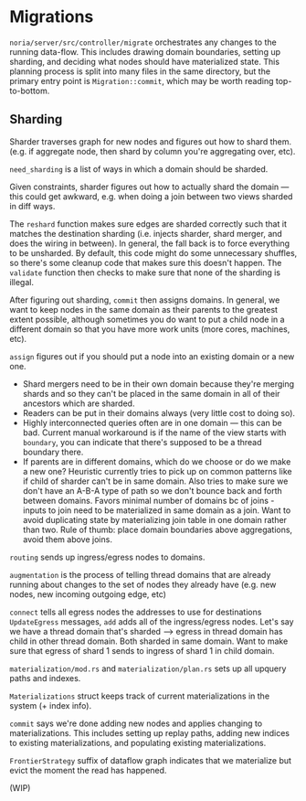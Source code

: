 # Migrations

`noria/server/src/controller/migrate` orchestrates any changes to the running data-flow. This includes drawing domain boundaries, setting up sharding, and
deciding what nodes should have materialized state. This planning process is split into many files in the same directory, but the primary entry point is `Migration::commit`, which may be worth reading top-to-bottom.

## Sharding 
Sharder traverses graph for new nodes and figures out how to shard them. (e.g. if aggregate node, then shard by column you're aggregating over, etc). 

`need_sharding` is a list of ways in which a domain should be sharded. 

Given constraints, sharder figures out how to actually shard the domain — this could get awkward, e.g. when doing a join between two views sharded in diff ways. 

The `reshard` function makes sure edges are sharded correctly such that it matches the destination sharding (i.e. injects sharder, shard merger, and does the wiring in between). In general, the fall back is to force everything to be unsharded. By default, this code might do some unnecessary shuffles, so there's some cleanup code that makes sure this doesn't happen. The `validate` function then checks to make sure that none of the sharding is illegal. 

After figuring out sharding, `commit` then assigns domains. In general, we want to keep nodes in the same domain as their parents to the greatest extent possible, although sometimes you do want to put a child node in a different domain so that you have more work units (more cores, machines, etc). 

`assign` figures out if you should put a node into an existing domain or a new one. 
- Shard mergers need to be in their own domain because they're merging shards and so they can't be placed in the same domain in all of their ancestors which are sharded. 
- Readers can be put in their domains always (very little cost to doing so). 
- Highly interconnected queries often are in one domain — this can be bad. Current manual workaround is if the name of the view starts with `boundary`, you can indicate that there's supposed to be a thread boundary there. 
- If parents are in different domains, which do we choose or do we make a new one? Heuristic currently tries to pick up on common patterns like if child of sharder can't be in same domain. Also tries to make sure we don't have an A-B-A type of path so we don't bounce back and forth between domains. Favors minimal number of domains bc of joins - inputs to join need to be materialized in same domain as a join. Want to avoid duplicating state by materializing join table in one domain rather than two. Rule of thumb: place domain boundaries above aggregations, avoid them above joins. 

`routing` sends up ingress/egress nodes to domains.

`augmentation` is the process of telling thread domains that are already running about changes to the set of nodes they already have (e.g. new nodes, new incoming outgoing edge, etc) 

`connect` tells all egress nodes the addresses to use for destinations `UpdateEgress` messages, `add` adds all of the ingress/egress nodes. Let's say we have a thread domain that's sharded —> egress in thread domain has child in other thread domain. Both sharded in same domain. Want to make sure that egress of shard 1 sends to ingress of shard 1 in child domain. 

`materialization/mod.rs` and `materialization/plan.rs` sets up all upquery paths and indexes. 

`Materializations` struct keeps track of current materializations in the system (+ index info). 

`commit` says we're done adding new nodes and applies changing to materializations. This includes setting up replay paths, adding new indices to existing materializations, and populating existing materializations. 

`FrontierStrategy` suffix of dataflow graph indicates that we materialize but evict the moment the read has happened.

(WIP)
